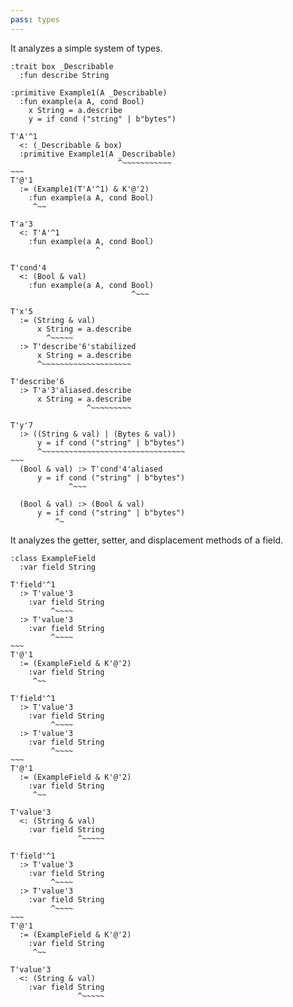 ```yaml
---
pass: types
---
```


It analyzes a simple system of types.

```savi
:trait box _Describable
  :fun describe String

:primitive Example1(A _Describable)
  :fun example(a A, cond Bool)
    x String = a.describe
    y = if cond ("string" | b"bytes")
```
```types.type_variables_list Example1.example
T'A'^1
  <: (_Describable & box)
  :primitive Example1(A _Describable)
                        ^~~~~~~~~~~~
~~~
T'@'1
  := (Example1(T'A'^1) & K'@'2)
    :fun example(a A, cond Bool)
     ^~~

T'a'3
  <: T'A'^1
    :fun example(a A, cond Bool)
                   ^

T'cond'4
  <: (Bool & val)
    :fun example(a A, cond Bool)
                           ^~~~

T'x'5
  := (String & val)
      x String = a.describe
        ^~~~~~
  :> T'describe'6'stabilized
      x String = a.describe
      ^~~~~~~~~~~~~~~~~~~~~

T'describe'6
  :> T'a'3'aliased.describe
      x String = a.describe
                 ^~~~~~~~~~

T'y'7
  :> ((String & val) | (Bytes & val))
      y = if cond ("string" | b"bytes")
      ^~~~~~~~~~~~~~~~~~~~~~~~~~~~~~~~~
~~~
  (Bool & val) :> T'cond'4'aliased
      y = if cond ("string" | b"bytes")
             ^~~~

  (Bool & val) :> (Bool & val)
      y = if cond ("string" | b"bytes")
          ^~
```

It analyzes the getter, setter, and displacement methods of a field.

```savi
:class ExampleField
  :var field String
```
```types.type_variables_list ExampleField.field
T'field'^1
  :> T'value'3
    :var field String
         ^~~~~
  :> T'value'3
    :var field String
         ^~~~~
~~~
T'@'1
  := (ExampleField & K'@'2)
    :var field String
     ^~~
```
```types.type_variables_list ExampleField.field=
T'field'^1
  :> T'value'3
    :var field String
         ^~~~~
  :> T'value'3
    :var field String
         ^~~~~
~~~
T'@'1
  := (ExampleField & K'@'2)
    :var field String
     ^~~

T'value'3
  <: (String & val)
    :var field String
               ^~~~~~
```
```types.type_variables_list ExampleField.field<<=
T'field'^1
  :> T'value'3
    :var field String
         ^~~~~
  :> T'value'3
    :var field String
         ^~~~~
~~~
T'@'1
  := (ExampleField & K'@'2)
    :var field String
     ^~~

T'value'3
  <: (String & val)
    :var field String
               ^~~~~~
```
